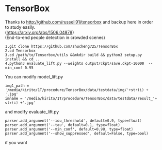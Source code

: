# TensorBox
Thanks to http://github.com/russell91/tensorbox and backup here in order to  study easily.<br>
(https://arxiv.org/abs/1506.04878)<br>
(End-to-end people detection in crowded scenes)<br>
```
1.git clone https://github.com/zhucheng725/TensorBox
2.cd Tensorbox
3.cd /path/to/Tensorbox/utils &&mkdir build && python3 setup.py install && cd ..
4.python3 evaluate_lift.py --weights output/ckpt/save.ckpt-10000  --min_conf 0.95
```
You can modify model_lift.py<br>
```
img1_path = '/media/kirito/1T/procedure/TensorBox/data/testdata/img/'+str(i) + '.jpg'
imname = '/media/kirito/1T/procedure/TensorBox/data/testdata/result_'+ str(i) +'.jpg'
```
and modify evaluate_lift.py<br>
```
parser.add_argument('--iou_threshold', default=0.9, type=float)
parser.add_argument('--tau', default=0.1, type=float)
parser.add_argument('--min_conf', default=0.98, type=float)
parser.add_argument('--show_suppressed', default=False, type=bool)
```
if you want<br>

